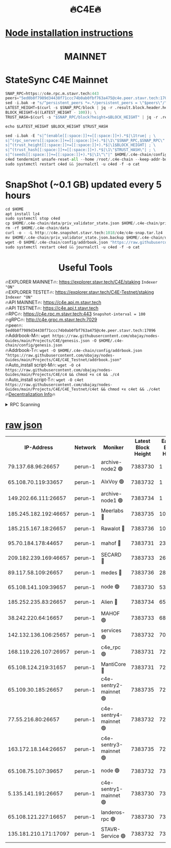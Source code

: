 <h1 align="center"> 🔥C4E🔥</h1>

[Node installation instructions](https://github.com/obajay/nodes-Guides/tree/main/Projects/C4E)
=

<h1 align="center"> MAINNET</h1>

# StateSync C4E Mainnet
```python
SNAP_RPC=https://c4e.rpc.m.stavr.tech:443
peers="5ed0b8f7989d34438f71ccc74b0ab0fbf763a475@c4e.peer.stavr.tech:17096"
sed -i.bak -e "s/^persistent_peers *=.*/persistent_peers = \"$peers\"/" $HOME/.c4e-chain/config/config.toml
LATEST_HEIGHT=$(curl -s $SNAP_RPC/block | jq -r .result.block.header.height); \
BLOCK_HEIGHT=$((LATEST_HEIGHT - 100)); \
TRUST_HASH=$(curl -s "$SNAP_RPC/block?height=$BLOCK_HEIGHT" | jq -r .result.block_id.hash)

echo $LATEST_HEIGHT $BLOCK_HEIGHT $TRUST_HASH

sed -i.bak -E "s|^(enable[[:space:]]+=[[:space:]]+).*$|\1true| ; \
s|^(rpc_servers[[:space:]]+=[[:space:]]+).*$|\1\"$SNAP_RPC,$SNAP_RPC\"| ; \
s|^(trust_height[[:space:]]+=[[:space:]]+).*$|\1$BLOCK_HEIGHT| ; \
s|^(trust_hash[[:space:]]+=[[:space:]]+).*$|\1\"$TRUST_HASH\"| ; \
s|^(seeds[[:space:]]+=[[:space:]]+).*$|\1\"\"|" $HOME/.c4e-chain/config/config.toml
c4ed tendermint unsafe-reset-all --home /root/.c4e-chain --keep-addr-book
sudo systemctl restart c4ed && journalctl -u c4ed -f -o cat
```
# SnapShot (~0.1 GB) updated every 5 hours
```python
cd $HOME
apt install lz4
sudo systemctl stop c4ed
cp $HOME/.c4e-chain/data/priv_validator_state.json $HOME/.c4e-chain/priv_validator_state.json.backup
rm -rf $HOME/.c4e-chain/data
curl -o - -L http://c4e.snapshot.stavr.tech:1018/c4e/c4e-snap.tar.lz4 | lz4 -c -d - | tar -x -C $HOME/.c4e-chain --strip-components 2
mv $HOME/.c4e-chain/priv_validator_state.json.backup $HOME/.c4e-chain/data/priv_validator_state.json
wget -O $HOME/.c4e-chain/config/addrbook.json "https://raw.githubusercontent.com/obajay/nodes-Guides/main/Projects/C4E/addrbook.json"
sudo systemctl restart c4ed && journalctl -u c4ed -f -o cat
```
 <h1 align="center"> Useful Tools</h1>

🔥EXPLORER MAINNET🔥:  https://explorer.stavr.tech/C4E/staking            `Indexer "ON"` \
🔥EXPLORER TESTET🔥:   https://explorer.stavr.tech/C4E-Testnet/staking     `Indexer "ON"` \
🔥API MAINNET🔥:       https://c4e.api.m.stavr.tech \
🔥API TESTNET🔥:       https://c4e.api.t.stavr.tech \
🔥RPC🔥:               https://c4e.rpc.m.stavr.tech:443                  `Snapshot-interval = 100` \
🔥gRPC🔥:              http://c4e.grpc.m.stavr.tech:7029 \
🔥peer🔥:              `5ed0b8f7989d34438f71ccc74b0ab0fbf763a475@c4e.peer.stavr.tech:17096` \
🔥Addrbook-M🔥:    ```wget https://raw.githubusercontent.com/obajay/nodes-Guides/main/Projects/C4E/genesis.json -O $HOME/.c4e-chain/config/genesis.json``` \
🔥Addrbook-T🔥:    ```wget -O $HOME/.c4e-chain/config/addrbook.json "https://raw.githubusercontent.com/obajay/nodes-Guides/main/Projects/C4E/C4E_Testnet/addrbook.json"``` \
🔥Auto_install script-M🔥: ```wget -O c4 https://raw.githubusercontent.com/obajay/nodes-Guides/main/Projects/C4E/c4 && chmod +x c4 && ./c4``` \
🔥Auto_install script-T🔥: ```wget -O c4et https://raw.githubusercontent.com/obajay/nodes-Guides/main/Projects/C4E/C4E_Testnet/c4et && chmod +x c4et && ./c4et``` \
🔥[Decentralization Info](https://github.com/obajay/StateSync-snapshots/tree/main/Projects/C4E/Decentralization)🔥




<details>
<summary>RPC Scanning</summary>

<h2 align="center"> We scan nodes in real time every 4 hours. And we provide the final result of RPC endpoints.
We cannot influence the operation of these nodes in any way. </h2>


```python
If Voting Power is higher than 0 --> then the Node is a validator of the network and may be subject to attack and be a potential threat to the chain.
```
```python
We marked such validators with a red symbol
```

</details>

[raw json](https://rpc-check.c4e.stavr.tech/c4e/rpc-c4e-result.json)
=



<table><tr><th>IP-Address</th><th>Network</th><th>Moniker</th><th>Latest Block Height</th><th>Earliest Block Height</th><th>Catching Up</th><th>Tx Index</th><th>Voting Power</th><th>Scan Time</th></tr><tr><td>79.137.68.96:26657</td><td>perun-1</td><td>archive-node2 🟢</td><td>7383730</td><td>1</td><td>False</td><td>on</td><td>0</td><td>2024-02-29T10:07:04.941189724UTC</td></tr><tr><td>65.108.70.119:33657</td><td>perun-1</td><td>AlxVoy 🟢</td><td>7383732</td><td>1</td><td>False</td><td>on</td><td>0</td><td>2024-02-29T10:07:17.019501369UTC</td></tr><tr><td>149.202.66.111:26657</td><td>perun-1</td><td>archive-node1 🟢</td><td>7383734</td><td>1</td><td>False</td><td>on</td><td>0</td><td>2024-02-29T10:07:29.321896103UTC</td></tr><tr><td>185.245.182.192:46657</td><td>perun-1</td><td>Meerlabs 🔴</td><td>7383735</td><td>1051501</td><td>False</td><td>on</td><td>344614</td><td>2024-02-29T10:07:34.481082132UTC</td></tr><tr><td>185.215.167.18:26657</td><td>perun-1</td><td>Rawalot 🔴</td><td>7383736</td><td>1090501</td><td>False</td><td>on</td><td>450091</td><td>2024-02-29T10:07:45.498898335UTC</td></tr><tr><td>95.70.184.178:44657</td><td>perun-1</td><td>mahof 🔴</td><td>7383731</td><td>2342001</td><td>False</td><td>off</td><td>1356389</td><td>2024-02-29T10:07:16.381060076UTC</td></tr><tr><td>209.182.239.169:46657</td><td>perun-1</td><td>SECARD 🔴</td><td>7383733</td><td>2616101</td><td>False</td><td>off</td><td>749308</td><td>2024-02-29T10:07:26.698946484UTC</td></tr><tr><td>89.117.58.109:26657</td><td>perun-1</td><td>medes 🔴</td><td>7383736</td><td>2826001</td><td>False</td><td>off</td><td>891025</td><td>2024-02-29T10:07:41.149081090UTC</td></tr><tr><td>65.108.141.109:39657</td><td>perun-1</td><td>node 🟢</td><td>7383730</td><td>5303301</td><td>False</td><td>on</td><td>0</td><td>2024-02-29T10:07:07.300110760UTC</td></tr><tr><td>185.252.235.83:26657</td><td>perun-1</td><td>Alien 🔴</td><td>7383734</td><td>6502501</td><td>False</td><td>on</td><td>648215</td><td>2024-02-29T10:07:29.647309028UTC</td></tr><tr><td>38.242.220.64:16657</td><td>perun-1</td><td>MAHOF 🟢</td><td>7383733</td><td>6885501</td><td>False</td><td>on</td><td>0</td><td>2024-02-29T10:07:26.998299298UTC</td></tr><tr><td>142.132.136.106:25657</td><td>perun-1</td><td>services 🟢</td><td>7383732</td><td>7012001</td><td>False</td><td>on</td><td>0</td><td>2024-02-29T10:07:19.633538889UTC</td></tr><tr><td>168.119.226.107:26957</td><td>perun-1</td><td>c4e_rpc 🟢</td><td>7383731</td><td>7283731</td><td>False</td><td>on</td><td>0</td><td>2024-02-29T10:07:09.560780653UTC</td></tr><tr><td>65.108.124.219:31657</td><td>perun-1</td><td>MantiCore 🔴</td><td>7383731</td><td>7283731</td><td>False</td><td>off</td><td>729673</td><td>2024-02-29T10:07:15.964164068UTC</td></tr><tr><td>65.109.30.185:26657</td><td>perun-1</td><td>c4e-sentry2-mainnet 🟢</td><td>7383735</td><td>7284001</td><td>False</td><td>on</td><td>0</td><td>2024-02-29T10:07:34.153402409UTC</td></tr><tr><td>77.55.216.80:26657</td><td>perun-1</td><td>c4e-sentry4-mainnet 🟢</td><td>7383732</td><td>7297001</td><td>False</td><td>on</td><td>0</td><td>2024-02-29T10:07:16.693253351UTC</td></tr><tr><td>163.172.18.144:26657</td><td>perun-1</td><td>c4e-sentry3-mainnet 🟢</td><td>7383735</td><td>7297001</td><td>False</td><td>on</td><td>0</td><td>2024-02-29T10:07:34.750921459UTC</td></tr><tr><td>65.108.75.107:39657</td><td>perun-1</td><td>node 🟢</td><td>7383732</td><td>7300001</td><td>False</td><td>on</td><td>0</td><td>2024-02-29T10:07:19.947908023UTC</td></tr><tr><td>5.135.141.191:26657</td><td>perun-1</td><td>c4e-sentry1-mainnet 🟢</td><td>7383730</td><td>7300501</td><td>False</td><td>on</td><td>0</td><td>2024-02-29T10:07:03.970928119UTC</td></tr><tr><td>65.108.121.227:16657</td><td>perun-1</td><td>landeros-rpc 🟢</td><td>7383730</td><td>7378501</td><td>False</td><td>on</td><td>0</td><td>2024-02-29T10:07:04.333583489UTC</td></tr><tr><td>135.181.210.171:17097</td><td>perun-1</td><td>STAVR-Service 🟢</td><td>7383732</td><td>7381001</td><td>False</td><td>on</td><td>0</td><td>2024-02-29T10:07:20.315506392UTC</td></tr></table>
